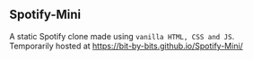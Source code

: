 ## Spotify-Mini

A static Spotify clone made using `vanilla HTML, CSS and JS`. <br />
Temporarily hosted at https://bit-by-bits.github.io/Spotify-Mini/
